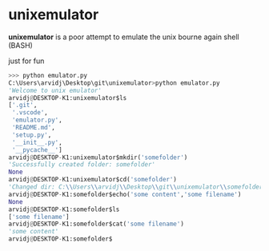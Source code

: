 # unixemulator
**unixemulator** is a poor attempt to emulate the unix bourne again shell (BASH)

just for fun

```python
>>> python emulator.py
C:\Users\arvidj\Desktop\git\unixemulator>python emulator.py
'Welcome to unix emulator'
arvidj@DESKTOP-K1:unixemulator$ls
['.git',
 '.vscode',
 'emulator.py',
 'README.md',
 'setup.py',
 '__init__.py',
 '__pycache__']
arvidj@DESKTOP-K1:unixemulator$mkdir('somefolder')
'Successfully created folder: somefolder'
None
arvidj@DESKTOP-K1:unixemulator$cd('somefolder')
'Changed dir: C:\\Users\\arvidj\\Desktop\\git\\unixemulator\\somefolder'
arvidj@DESKTOP-K1:somefolder$echo('some content','some filename')
None
arvidj@DESKTOP-K1:somefolder$ls
['some filename']
arvidj@DESKTOP-K1:somefolder$cat('some filename')
'some content'
arvidj@DESKTOP-K1:somefolder$
 ```

